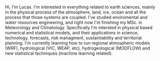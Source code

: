 Hi, I'm Lucas. 
I'm interested in everything related to earth sciences, mainly in the physical process of the atmosphere, land, ice, ocean and all the process that those
systems are coupled.
I've studied enviromental and water resources engineering, and right now I'm finishing my MSc. in Meteorology and Climatology. Specifically I'm intersted
in physical based numerical and statistical models, and their applications in science, technology, forecasts, risk managment, sustaintability and
territorial planning. I'm currently learning how to run regional atmospheric models (WRF), hydrological (VIC, WEAP, etc), hydrogeological (MODFLOW) and
new statistical techniques (machine learning related). 

<!---
lgvivanco96/lgvivanco96 is a ✨ special ✨ repository because its `README.md` (this file) appears on your GitHub profile.
You can click the Preview link to take a look at your changes.
--->
